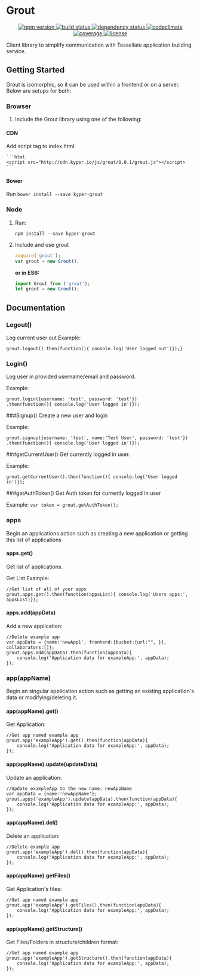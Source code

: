 # Grout
<p align="center">
  <!-- Npm Version -->
  <a href="https://npmjs.org/package/kyper-grout">
    <img src="https://img.shields.io/npm/v/kyper-grout.svg" alt="npm version">
  </a>
  <!-- Build Status -->
  <a href="https://travis-ci.org/KyperTech/grout">
    <img src="http://img.shields.io/travis/KyperTech/grout.svg" alt="build status">
  </a>
  <!-- Dependency Status -->
  <a href="https://david-dm.org/KyperTech/grout">
    <img src="https://david-dm.org/KyperTech/grout.svg" alt="dependency status">
  </a>
  <!-- Codeclimate -->
  <a href="https://codeclimate.com/github/kypertech/grout">
    <img src="https://codeclimate.com/github/KyperTech/grout/badges/gpa.svg" alt="codeclimate">
  </a>
  <!-- Coverage -->
  <a href="https://codeclimate.com/github/KyperTech/grout">
    <img src="https://codeclimate.com/github/KyperTech/grout/badges/coverage.svg" alt="coverage">
  </a>
  <!-- License -->
  <a href="https://github.com/KyperTech/grout/blob/master/LICENSE.md">
    <img src="https://img.shields.io/npm/l/kyper-grout.svg" alt="license">
  </a>
</p>

Client library to simplify communication with Tessellate application building service.

## Getting Started

Grout is isomorphic, so it can be used within a frontend or on a server. Below are setups for both:

### Browser
1. Include the Grout library using one of the following:
  #### CDN
  Add script tag to index.html:
    
    ```html
    <script src="http://cdn.kyper.io/js/grout/0.0.1/grout.js"></script>
    ```

  #### Bower
  Run `bower install --save kyper-grout`

### Node
1. Run:
    ```
    npm install --save kyper-grout
    ```
2. Include and use grout

    ```javascript
    require('grout');
    var grout = new Grout();
    ```
    **or in ES6:**
    ```javascript
    import Grout from ('grout');
    let grout = new Grout();
    ```
## Documentation

### Logout()
Log current user out
Example: 
```
grout.logout().then(function(){ console.log('User logged out')});}
```

### Login()
Log user in provided username/email and password.

Example: 
```
grout.login({username: 'test', password: 'test'})
.then(function(){ console.log('User logged in')});
```

###Signup()
Create a new user and login

Example: 
```
grout.signup({username: 'test', name:'Test User', password: 'test'})
.then(function(){ console.log('User logged in')});
```

###getCurrentUser()
Get currently logged in user.

Example: 
```
grout.getCurrentUser().then(function(){ console.log('User logged in')});
```

###getAuthToken()
Get Auth token for currently logged in user

Example: `var token = grout.getAuthToken();`

### apps
Begin an applications action such as creating a new application or getting this list of applications

#### apps.get()

Get list of applications.

Get List Example: 
```
//Get list of all of your apps
grout.apps.get().then(function(appsList){ console.log('Users apps:', appsList)});
```


#### apps.add(appData)

Add a new application:

```
//Delete example app
var appData = {name:'newApp1', frontend:{bucket:{url:"", }}, collaborators:[]};
grout.apps.add(appData).then(function(appData){ 
    console.log('Application data for exampleApp:', appData);
});
```

### app(appName)
Begin an singular application action such as getting an existing application's data or modifying/deleting it.

#### app(appName).get()

Get Application: 
```
//Get app named example app
grout.app('exampleApp').get().then(function(appData){ 
    console.log('Application data for exampleApp:', appData);
});
```


#### app(appName).update(updateData)

Update an application:

```
//Update exampleApp to the new name: newAppName
var appData = {name:'newAppName'};
grout.apps('exampleApp').update(appData).then(function(appData){ 
    console.log('Application data for exampleApp:', appData);
});
```

#### app(appName).del()

Delete an application:

```
//Delete example app
grout.app('exampleApp').del().then(function(appData){ 
    console.log('Application data for exampleApp:', appData);
});
```


#### app(appName).getFiles()
Get Application's files:
```
//Get app named example app
grout.app('exampleApp').getFiles().then(function(appData){ 
    console.log('Application data for exampleApp:', appData);
});
```

#### app(appName).getStructure()
Get Files/Folders in structure/children format:
```
//Get app named example app
grout.app('exampleApp').getStructure().then(function(appData){ 
    console.log('Application data for exampleApp:', appData);
});
```